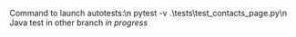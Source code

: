 Command to launch autotests:\n
pytest -v .\tests\test_contacts_page.py\n
Java test in other branch *in progress*
